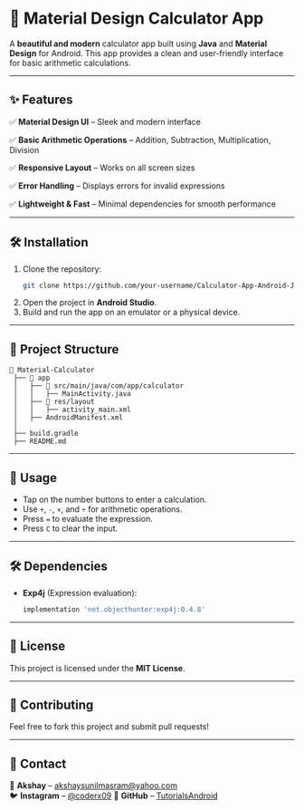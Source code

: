 # 📱 Material Design Calculator App

A **beautiful and modern** calculator app built using **Java** and **Material Design** for Android. This app provides a clean and user-friendly interface for basic arithmetic calculations.

---

## ✨ Features

✅ **Material Design UI** – Sleek and modern interface

✅ **Basic Arithmetic Operations** – Addition, Subtraction, Multiplication, Division

✅ **Responsive Layout** – Works on all screen sizes

✅ **Error Handling** – Displays errors for invalid expressions

✅ **Lightweight & Fast** – Minimal dependencies for smooth performance

---

## 🛠️ Installation

1. Clone the repository:
   ```sh
   git clone https://github.com/your-username/Calculator-App-Android-Java.git
   ```
2. Open the project in **Android Studio**.
3. Build and run the app on an emulator or a physical device.

---

## 📂 Project Structure
```
📂 Material-Calculator
 ├── 📁 app
 │   ├── 📁 src/main/java/com/app/calculator
 │   │   ├── MainActivity.java
 │   ├── 📁 res/layout
 │   │   ├── activity_main.xml
 │   ├── AndroidManifest.xml
 │
 ├── build.gradle
 ├── README.md
```

---

## 🚀 Usage

- Tap on the number buttons to enter a calculation.
- Use `+`, `-`, `×`, and `÷` for arithmetic operations.
- Press `=` to evaluate the expression.
- Press `C` to clear the input.

---

## 🛠 Dependencies

- **Exp4j** (Expression evaluation):
   ```gradle
   implementation 'net.objecthunter:exp4j:0.4.8'
   ```

---

## 📜 License

This project is licensed under the **MIT License**.

---

## 🌟 Contributing

Feel free to fork this project and submit pull requests!

---

## 📧 Contact

📩 **Akshay** – akshaysunilmasram@yahoo.com  
🐦 **Instagram** – [@coderx09](https://instagram.com/coderx09)
📌 **GitHub** – [TutorialsAndroid](https://github.com/TutorialsAndroid)

